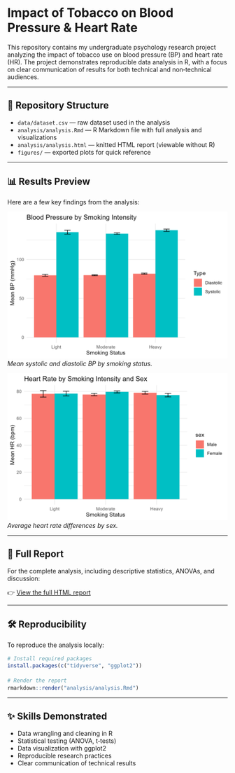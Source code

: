 # Impact of Tobacco on Blood Pressure & Heart Rate

This repository contains my undergraduate psychology research project analyzing the impact of tobacco use on blood pressure (BP) and heart rate (HR). The project demonstrates reproducible data analysis in R, with a focus on clear communication of results for both technical and non‑technical audiences.

---

## 📂 Repository Structure
- `data/dataset.csv` — raw dataset used in the analysis  
- `analysis/analysis.Rmd` — R Markdown file with full analysis and visualizations  
- `analysis/analysis.html` — knitted HTML report (viewable without R)  
- `figures/` — exported plots for quick reference  

---

## 📊 Results Preview

Here are a few key findings from the analysis:

![Blood Pressure by Smoking Status](figures/bp_by_status.png)  
*Mean systolic and diastolic BP by smoking status.*

![Heart Rate by Sex](figures/hr_by_sex.png)  
*Average heart rate differences by sex.*

---

## 🔎 Full Report
For the complete analysis, including descriptive statistics, ANOVAs, and discussion:

👉 [View the full HTML report](analysis/analysis.html)

---

## 🛠️ Reproducibility
To reproduce the analysis locally:

```r
# Install required packages
install.packages(c("tidyverse", "ggplot2"))

# Render the report
rmarkdown::render("analysis/analysis.Rmd")

```

---

## ✨ Skills Demonstrated
- Data wrangling and cleaning in R  
- Statistical testing (ANOVA, t‑tests)  
- Data visualization with ggplot2  
- Reproducible research practices  
- Clear communication of technical results  